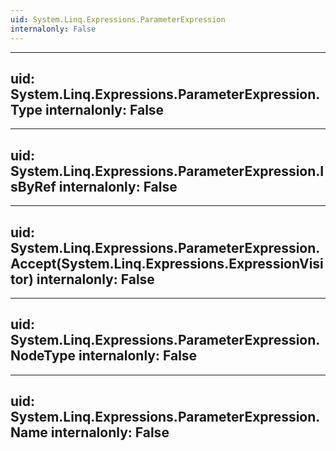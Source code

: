 ```yaml
---
uid: System.Linq.Expressions.ParameterExpression
internalonly: False
---
```


---
uid: System.Linq.Expressions.ParameterExpression.Type
internalonly: False
---

---
uid: System.Linq.Expressions.ParameterExpression.IsByRef
internalonly: False
---

---
uid: System.Linq.Expressions.ParameterExpression.Accept(System.Linq.Expressions.ExpressionVisitor)
internalonly: False
---

---
uid: System.Linq.Expressions.ParameterExpression.NodeType
internalonly: False
---

---
uid: System.Linq.Expressions.ParameterExpression.Name
internalonly: False
---

